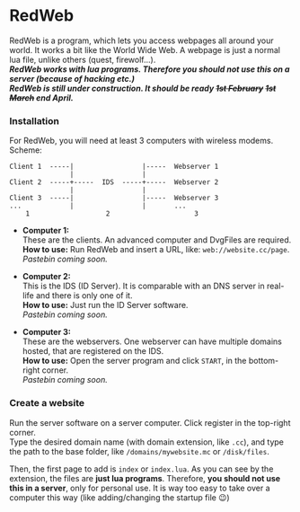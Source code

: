 # RedWeb
RedWeb is a program, which lets you access webpages all around your world. It works a bit like the World Wide Web. A webpage is just a normal lua file, unlike others (quest, firewolf...).  
***RedWeb works with lua programs. Therefore you should not use this on a server (because of hacking etc.)***  
***RedWeb is still under construction. It should be ready ~~1st February~~ ~~1st March~~ end April.***

### Installation
For RedWeb, you will need at least 3 computers with wireless modems.  
Scheme:
```
Client 1  -----|                 |-----  Webserver 1
               |                 |
Client 2  -----+-----  IDS  -----+-----  Webserver 2
               |                 |
Client 3  -----|                 |-----  Webserver 3
...            |                 |       ...
    1                   2                     3
```

- **Computer 1:**  
  These are the clients. An advanced computer and DvgFiles are required.  
  **How to use:** Run RedWeb and insert a URL, like: `web://website.cc/page`.  
  *Pastebin coming soon.*

- **Computer 2:**  
  This is the IDS (ID Server). It is comparable with an DNS server in real-life and there is only one of it.  
  **How to use:** Just run the ID Server software.  
  *Pastebin coming soon.*

- **Computer 3:**  
  These are the webservers. One webserver can have multiple domains hosted, that are registered on the IDS.  
  **How to use:** Open the server program and click `START`, in the bottom-right corner.  
  *Pastebin coming soon.*

### Create a website
Run the server software on a server computer. Click register in the top-right corner.  
Type the desired domain name (with domain extension, like `.cc`), and type the path to the base folder, like `/domains/mywebsite.mc` or `/disk/files`.

Then, the first page to add is `index` or `index.lua`. As you can see by the extension, the files are **just lua programs**. Therefore, **you should not use this in a server**, only for personal use. It is way too easy to take over a computer this way (like adding/changing the startup file :wink:)
